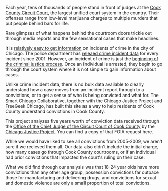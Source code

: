 Each year, tens of thousands of people stand in front of judges at the [Cook County Circuit Court](http://www.cookcountyclerkofcourt.org),  the largest unified court system in the country. Their offenses range from low-level marijuana charges to multiple murders that put people behind bars for life.

Rare glimpses of what happens behind the courtroom doors trickle out through media reports and the few sensational cases that make headlines.

It is [relatively easy to get information](http://crime.chicagotribune.com/) on incidents of crime in the city of Chicago. The police department has [releaed crime incident data](https://data.cityofchicago.org/Public-Safety/Crimes-2001-to-present/ijzp-q8t2) for every incident since 2001. However, an incident of crime is just the [beginning of the criminal justice process](http://crime-punishment.smartchicagoapps.org/). Once an individual is arrested, they begin to go through the court system where it is not simple to gain information about cases. 

Unlike crime incident data, there is no bulk data available to clearly understand how a case moves from an incident report through to a convictions, or to get a sense of who is being convicted and what for. The Smart Chicago Collaborative, together with the Chicago Justice Project and FreeGeek Chicago, has built this site as a way to help residents of Cook County understand convictions in Cook County. 

This project analyzes five years worth of conviction data received through the [Office of the Chief Judge of the Circuit Court of Cook County](http://www.cookcountycourt.org/ABOUTTHECOURT/OfficeoftheChiefJudge.aspx) by the [Chicago Justice Project](http://chicagojustice.org). You can find a copy of that FOIA request here. 

While we would have liked to see all convictions from 2005-2009, we aren't sure if we recieved them all. Our data also didn't include the initial charge, how many cases go through Cook County courtrooms, or if an individual had prior convictions that impacted the court's ruling on their case. 

What we did find through our analysis was that 18-24 year olds have more convictions than any other age group, possession convictions far outpace those for manufacturing and delivering drugs, and convictions for sexual and domestic violence are only a small proportion of total convictions.

